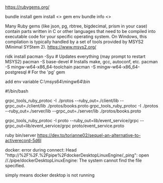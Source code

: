 https://rubygems.org/

bundle install
gem install <>
gem env
bundle info <>

Many Ruby gems (like json, pg, rbtree, bigdecimal, prism in your case) contain parts written in C or other languages that need to be compiled into executable code for your specific operating system. On Windows, this compilation is typically handled by a set of tools provided by MSYS2 (Minimal SYStem 2).
https://www.msys2.org/

ridk install
pacman -Syu # Updates everything (may prompt to restart MSYS2)
pacman -S base-devel # Installs make, gcc, autoconf, etc.
pacman -S mingw-w64-x86_64-toolchain
pacman -S mingw-w64-x86_64-postgresql # For the 'pg' gem

add env variable C:\msys64\mingw64\bin

#!/bin/bash

grpc_tools_ruby_protoc -I ./protos --ruby_out=./client/lib --grpc_out=./client/lib ./protos/books.proto
grpc_tools_ruby_protoc -I ./protos --ruby_out=./server/lib --grpc_out=./server/lib ./protos/books.proto

grpc_tools_ruby_protoc -I proto --ruby_out=lib/event_service/grpc --grpc_out=lib/event_service/grpc proto/event_service.proto

ruby bin/server
https://dev.to/torianne02/sequel-an-alternative-to-activerecord-5d6l

docker: error during connect: Head "http://%2F%2F.%2Fpipe%2FdockerDesktopLinuxEngine/\_ping": open //./pipe/dockerDesktopLinuxEngine: The system cannot find the file specified.

simply means docker desktop is not running
